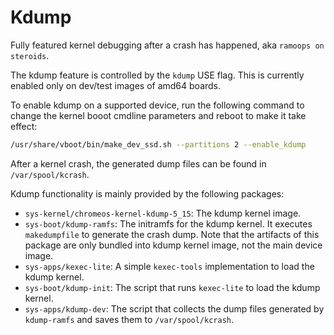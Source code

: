 # Kdump

Fully featured kernel debugging after a crash has happened, aka `ramoops on steroids`.

The kdump feature is controlled by the `kdump` USE flag. This is currently
enabled only on dev/test images of amd64 boards.

To enable kdump on a supported device, run the following command to change the
kernel booot cmdline parameters and reboot to make it take effect:
```sh
/usr/share/vboot/bin/make_dev_ssd.sh --partitions 2 --enable_kdump
```

After a kernel crash, the generated dump files can be found in `/var/spool/kcrash`.

Kdump functionality is mainly provided by the following packages:
* `sys-kernel/chromeos-kernel-kdump-5_15`: The kdump kernel image.
* `sys-boot/kdump-ramfs`: The initramfs for the kdump kernel. It executes
  `makedumpfile` to generate the crash dump. Note that the artifacts of this
  package are only bundled into kdump kernel image, not the main device image.
* `sys-apps/kexec-lite`: A simple `kexec-tools` implementation to load the kdump kernel.
* `sys-boot/kdump-init`: The script that runs `kexec-lite` to load the
  kdump kernel.
* `sys-apps/kdump-dev`: The script that collects the dump files generated by
  `kdump-ramfs` and saves them to `/var/spool/kcrash`.
